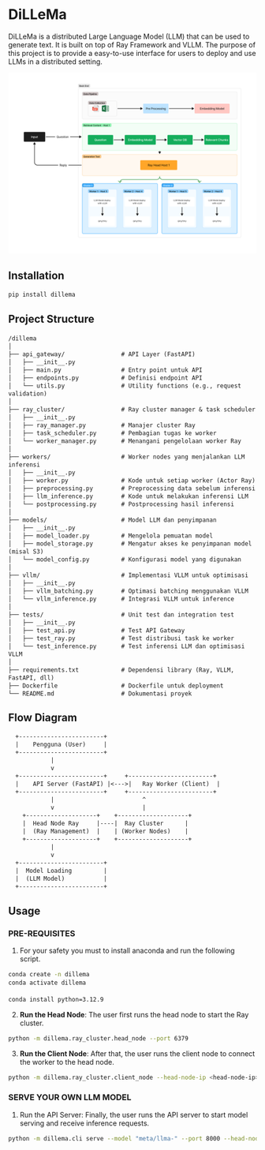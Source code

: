 # DiLLeMa

DiLLeMa is a distributed Large Language Model (LLM) that can be used to generate text. It is built on top of Ray Framework and VLLM. The purpose of this project is to provide a easy-to-use interface for users to deploy and use LLMs in a distributed setting.

![Architectural](https://raw.githubusercontent.com/robbypambudi/DiLLeMa/refs/heads/main/docs/assets/architecture.png)

## Installation

```bash
pip install dillema
```

## Project Structure

```
/dillema
│
├── api_gateway/                # API Layer (FastAPI)
│   ├── __init__.py
│   ├── main.py                 # Entry point untuk API
│   ├── endpoints.py            # Definisi endpoint API
│   └── utils.py                # Utility functions (e.g., request validation)
│
├── ray_cluster/                # Ray cluster manager & task scheduler
│   ├── __init__.py
│   ├── ray_manager.py          # Manajer cluster Ray
│   ├── task_scheduler.py       # Pembagian tugas ke worker
│   └── worker_manager.py       # Menangani pengelolaan worker Ray
│
├── workers/                    # Worker nodes yang menjalankan LLM inferensi
│   ├── __init__.py
│   ├── worker.py               # Kode untuk setiap worker (Actor Ray)
│   ├── preprocessing.py        # Preprocessing data sebelum inferensi
│   ├── llm_inference.py        # Kode untuk melakukan inferensi LLM
│   └── postprocessing.py       # Postprocessing hasil inferensi
│
├── models/                     # Model LLM dan penyimpanan
│   ├── __init__.py
│   ├── model_loader.py         # Mengelola pemuatan model
│   ├── model_storage.py        # Mengatur akses ke penyimpanan model (misal S3)
│   └── model_config.py         # Konfigurasi model yang digunakan
│
├── vllm/                       # Implementasi VLLM untuk optimisasi
│   ├── __init__.py
│   ├── vllm_batching.py        # Optimasi batching menggunakan VLLM
│   └── vllm_inference.py       # Integrasi VLLM untuk inference
│
├── tests/                      # Unit test dan integration test
│   ├── __init__.py
│   ├── test_api.py             # Test API Gateway
│   ├── test_ray.py             # Test distribusi task ke worker
│   └── test_inference.py       # Test inferensi LLM dan optimisasi VLLM
│
├── requirements.txt            # Dependensi library (Ray, VLLM, FastAPI, dll)
├── Dockerfile                  # Dockerfile untuk deployment
└── README.md                   # Dokumentasi proyek
```

## Flow Diagram

```
  +------------------------+
  |    Pengguna (User)     |
  +------------------------+
            |
            v
  +------------------------+     +------------------------+
  |    API Server (FastAPI) |<--->|   Ray Worker (Client)  |
  +------------------------+     +------------------------+
            |                         ^
            v                         |
    +--------------------+    +--------------------+
    |  Head Node Ray     |----|  Ray Cluster      |
    |  (Ray Management)  |    | (Worker Nodes)    |
    +--------------------+    +--------------------+
            |
            v
  +------------------------+
  |  Model Loading         |
  |  (LLM Model)           |
  +------------------------+

```

## Usage

### PRE-REQUISITES

1. For your safety you must to install anaconda and run the following script.
```bash
conda create -n dillema
conda activate dillema

conda install python=3.12.9
```

2. **Run the Head Node**: The user first runs the head node to start the Ray cluster.

```bash
python -m dillema.ray_cluster.head_node --port 6379
```

3. **Run the Client Node**: After that, the user runs the client node to connect the worker to the head node.

```bash
python -m dillema.ray_cluster.client_node --head-node-ip <head-node-ip> --port 6379
```

### SERVE YOUR OWN LLM MODEL

1. Run the API Server: Finally, the user runs the API server to start model serving and receive inference requests.

```bash
python -m dillema.cli serve --model "meta/llma-" --port 8000 --head-node-ip <head-node-ip>
```
